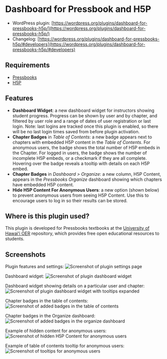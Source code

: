 # Dashboard for Pressbook and H5P

* WordPress plugin: [https://wordpress.org/plugins/dashboard-for-pressbooks-h5p/](https://wordpress.org/plugins/dashboard-for-pressbooks-h5p/)
* Changelog: [https://wordpress.org/plugins/dashboard-for-pressbooks-h5p/#developers](https://wordpress.org/plugins/dashboard-for-pressbooks-h5p/#developers)

## Requirements

* [Pressbooks](https://docs.pressbooks.org/installation/)
* [H5P](https://wordpress.org/plugins/h5p/)

## Features

* **Dashboard Widget**: a new dashboard widget for instructors showing student progress. Progress can be shown by user and by chapter, and filtered by user role and a range of dates of user registration or last login. Note: last logins are tracked once this plugin is enabled, so there will be no last login times saved from before plugin activation.
* **Chapter Badges** in *Table of Contents*: a new badge appears next to chapters with embedded H5P content in the *Table of Contents*. For anonymous users, the badge shows the total number of H5P embeds in the Chapter. For logged in users, the badge shows the number of incomplete H5P embeds, or a checkmark if they are all complete. Hovering over the badge reveals a tooltip with details on each H5P embed.
* **Chapter Badges** in *Dashboard > Organize*: a new column, H5P Content, appears in the *Pressbooks Organize* dashboard showing which chapters have embedded H5P content.
* **Hide H5P Content For Anonymous Users**: a new option (shown below) to prevent anonymous users from seeing H5P Content. Use this to encourage users to log in so their results can be stored.

## Where is this plugin used?

This plugin is developed for Pressbooks textbooks at the [University of Hawaiʻi OER](https://pressbooks.oer.hawaii.edu/) repository, which provides free open educational resources to students.

## Screenshots

Plugin features and settings:
![Screenshot of plugin settings page](assets/screenshot-1.png?raw=true "")

Dashboard widget:
![Screenshot of plugin dashboard widget](assets/screenshot-2.png?raw=true "")

Dashboard widget showing details on a particular user and chapter:
![Screenshot of plugin dashboard widget with tooltips expanded](assets/screenshot-3.png?raw=true "")

Chapter badges in the table of contents:
![Screenshot of added badges in the table of contents](assets/screenshot-4.png?raw=true "")

Chapter badges in the Organize dashboard:
![Screenshot of added badges in the organize dashboard](assets/screenshot-5.png?raw=true "")

Example of hidden content for anonymous users:
![Screenshot of hidden H5P Content for anonymous users](assets/screenshot-6.png?raw=true "")

Example of table of contents tooltip for anonymous users:
![Screenshot of tooltips for anonymous users](assets/screenshot-7.png?raw=true "")
